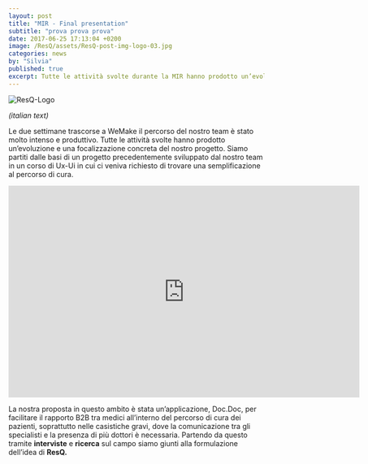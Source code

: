 ```yaml
---
layout: post
title: "MIR - Final presentation"
subtitle: "prova prova prova"
date: 2017-06-25 17:13:04 +0200
image: /ResQ/assets/ResQ-post-img-logo-03.jpg
categories: news
by: "Silvia"
published: true
excerpt: Tutte le attività svolte durante la MIR hanno prodotto un’evoluzione e una focalizzazione concreta del nostro progetto.
---
```


<img src="https://opencarecc.github.io/ResQ/assets/ResQ-post-img-logo-03.jpg" alt="ResQ-Logo">

<i>(italian text)</i>

Le due settimane trascorse a WeMake il percorso del nostro team è stato molto intenso e produttivo. Tutte le attività svolte hanno prodotto un’evoluzione e una focalizzazione concreta del nostro progetto.
Siamo partiti dalle basi di un progetto precedentemente sviluppato dal nostro team in un corso di Ux-Ui in cui ci veniva richiesto di trovare una semplificazione al percorso di cura.

<iframe src="https://docs.google.com/presentation/d/e/2PACX-1vRuWKjCm4mhJFvsl3PYyqOxYlkshLn4lFTCQHwKuy3P1FAWUch6QEn1QLV_mrREE1rzsAKpKbU8DRRn/embed?start=false&loop=false&delayms=3000" frameborder="0" width="691" height="417" allowfullscreen="true" mozallowfullscreen="true" webkitallowfullscreen="true"></iframe>

La nostra proposta in questo ambito è stata un’applicazione, Doc.Doc, per facilitare il rapporto B2B tra medici all’interno del percorso di cura dei pazienti, soprattutto nelle casistiche gravi, dove la comunicazione tra gli specialisti e la presenza di più dottori è necessaria.
Partendo da questo tramite <b>interviste</b> e <b>ricerca</b> sul campo siamo giunti alla formulazione dell’idea di <b>ResQ.</b>
